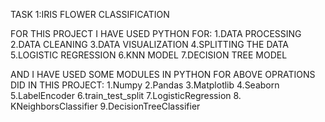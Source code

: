 TASK 1:IRIS FLOWER CLASSIFICATION


FOR THIS PROJECT I HAVE USED PYTHON FOR:
1.DATA PROCESSING 
2.DATA CLEANING 
3.DATA VISUALIZATION
4.SPLITTING THE DATA
5.LOGISTIC REGRESSION
6.KNN MODEL
7.DECISION TREE MODEL

AND I HAVE USED SOME MODULES IN PYTHON FOR ABOVE OPRATIONS DID IN THIS PROJECT:
1.Numpy
2.Pandas
3.Matplotlib
4.Seaborn
5.LabelEncoder
6.train_test_split
7.LogisticRegression
8. KNeighborsClassifier
9.DecisionTreeClassifier
